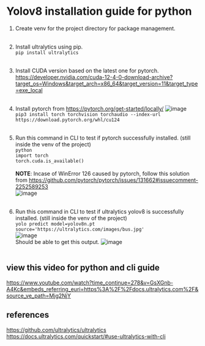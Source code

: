 # Yolov8 installation guide for python<br/>
1. Create venv for the project directory for package management.<br/><br/>
2. Install ultralytics using pip. <br/>
   ```pip install ultralytics```<br/><br/>
3. Install CUDA version based on the latest one for pytorch.<br/>
   https://developer.nvidia.com/cuda-12-4-0-download-archive?target_os=Windows&target_arch=x86_64&target_version=11&target_type=exe_local<br/><br/>
4. Install pytorch from https://pytorch.org/get-started/locally/
   ![image](https://github.com/user-attachments/assets/a126c50c-dca9-4b8c-823d-c22d61af7f41)<br/>
  ```pip3 install torch torchvision torchaudio --index-url https://download.pytorch.org/whl/cu124```<br/><br/>
6. Run this command in CLI to test if pytorch successfully installed. (still inside the venv of the project)<br/>
   ```python```<br/>
   ```import torch```<br/>
   ```torch.cuda.is_available()```<br/><br/>
**NOTE**: Incase of WinError 126  caused by pytorch, follow this solution from https://github.com/pytorch/pytorch/issues/131662#issuecomment-2252589253<br/>
   ![image](https://github.com/user-attachments/assets/7cf31b8a-3798-4f84-b5ec-f997de25660d)<br/><br/>

7. Run this command in CLI to test if ultralytics yolov8 is successfully installed. (still inside the venv of the project)<br/>
   ```yolo predict model=yolov8n.pt source='https://ultralytics.com/images/bus.jpg'```<br/>
   ![image](https://github.com/user-attachments/assets/1624c303-33eb-404e-9bda-d6e826415662)<br/>
   Should be able to get this output.
   ![image](https://github.com/user-attachments/assets/e2e31856-4016-4f0b-8763-e20e8b4e5f18)<br/><br/>


## view this video for python and cli guide<br/>
https://www.youtube.com/watch?time_continue=278&v=GsXGnb-A4Kc&embeds_referring_euri=https%3A%2F%2Fdocs.ultralytics.com%2F&source_ve_path=Mjg2NjY

## references<br/>
https://github.com/ultralytics/ultralytics<br/>
https://docs.ultralytics.com/quickstart/#use-ultralytics-with-cli
